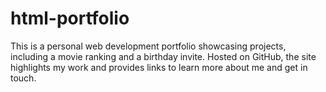 # html-portfolio
This is a personal web development portfolio showcasing projects, including a movie ranking and a birthday invite. Hosted on GitHub, the site highlights my work and provides links to learn more about me and get in touch.
